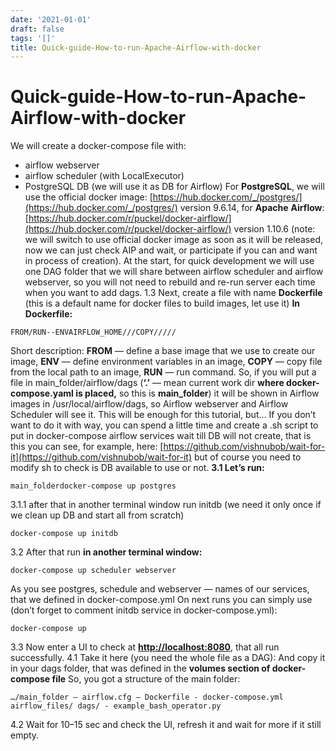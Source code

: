 ```yaml
---
date: '2021-01-01'
draft: false
tags: '[]'
title: Quick-guide-How-to-run-Apache-Airflow-with-docker
---
```


# Quick-guide-How-to-run-Apache-Airflow-with-docker

We will create a docker-compose file with:
- airflow webserver
- airflow scheduler (with LocalExecutor)
- PostgreSQL DB (we will use it as DB for Airflow)
For **PostgreSQL**, we will use the official docker image: [https://hub.docker.com/_/postgres/](https://hub.docker.com/_/postgres/) version 9.6.14, for **Apache** **Airflow**: [https://hub.docker.com/r/puckel/docker-airflow/](https://hub.docker.com/r/puckel/docker-airflow/) version 1.10.6 (note: we will switch to use official docker image as soon as it will be released, now we can just check AIP and wait, or participate if you can and want in process of creation).
At the start, for quick development we will use one DAG folder that we will share between airflow scheduler and airflow webserver, so you will not need to rebuild and re-run server each time when you want to add dags.
1.3 Next, create a file with name **Dockerfile** (this is a default name for docker files to build images, let use it)
**In Dockerfile:**
```
FROM/RUN--ENVAIRFLOW_HOME///COPY/////
```
Short description: **FROM** — define a base image that we use to create our image, **ENV** — define environment variables in an image, **COPY** — copy file from the local path to an image, **RUN** — run command.
So, if you will put a file in main_folder/airflow/dags (**‘.’** — mean current work dir **where docker-compose.yaml is placed,** so this is **main_folder**) it will be shown in Airflow images in /usr/local/airflow/dags, so Airflow webserver and Airflow Scheduler will see it.
This will be enough for this tutorial, but…
If you don’t want to do it with way, you can spend a little time and create a .sh script to put in docker-compose airflow services wait till DB will not create, that is this you can see, for example, here: [https://github.com/vishnubob/wait-for-it](https://github.com/vishnubob/wait-for-it) but of course you need to modify sh to check is DB available to use or not.
**3.1 Let’s run:**
```
main_folderdocker-compose up postgres
```
3.1.1 after that in another terminal window run initdb (we need it only once if we clean up DB and start all from scratch)
```
docker-compose up initdb
```
3.2 After that run **in another terminal window:**
```
docker-compose up scheduler webserver
```
As you see postgres, schedule and webserver — names of our services, that we defined in docker-compose.yml
On next runs you can simply use (don’t forget to comment initdb service in docker-compose.yml):
```
docker-compose up
```
3.3 Now enter a UI to check at **[http://localhost:8080](http://localhost:8080/)**, that all run successfully.
4.1 Take it here (you need the whole file as a DAG):
And copy it in your dags folder, that was defined in the **volumes section of docker-compose file**
So, you got a structure of the main folder:
```
…/main_folder — airflow.cfg — Dockerfile - docker-compose.yml airflow_files/ dags/ - example_bash_operator.py
```
4.2 Wait for 10–15 sec and check the UI, refresh it and wait for more if it still empty.
